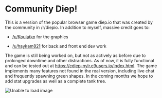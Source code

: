 # Community Diep!

This is a version of the popular browser game diep.io that was created by the community in /r/diepio. In addition to myself, massive credit goes to:

- [/u/Koulatko](https://www.reddit.com/u/Koulatko) for the graphics 

- [/u/haykam821](https://www.reddit.com/u/haykam821) for back and front end dev work 

The game is still being worked on, but not as actively as before due to prolonged downtime and other distractions. As of now, it is fully functional and can be tested out at https://cdiep-nylr.c9users.io/index.html. The game implements many features not found in the real version, including live chat and frequently spawning green shapes. In the coming months we hope to add stat upgrades as well as a complete tank tree.

![Unable to load image](https://i.imgur.com/c1WtMOZ.png)